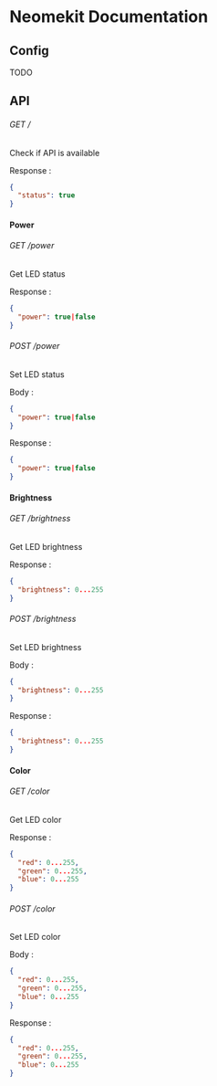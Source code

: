 # Neomekit Documentation

## Config

TODO

## API

###### GET /

Check if API is available

Response :
````json
{
  "status": true
}
````

#### Power

###### GET /power

Get LED status

Response :
````json
{
  "power": true|false
}
````

###### POST /power

Set LED status

Body :
````json
{
  "power": true|false
}
````

Response :
````json
{
  "power": true|false
}
````

#### Brightness

###### GET /brightness

Get LED brightness

Response :
````json
{
  "brightness": 0...255
}
````

###### POST /brightness

Set LED brightness

Body :
````json
{
  "brightness": 0...255
}
````

Response :
````json
{
  "brightness": 0...255
}
````

#### Color

###### GET /color

Get LED color

Response :
````json
{
  "red": 0...255,
  "green": 0...255,
  "blue": 0...255
}
````

###### POST /color

Set LED color

Body :
````json
{
  "red": 0...255,
  "green": 0...255,
  "blue": 0...255
}
````

Response :
````json
{
  "red": 0...255,
  "green": 0...255,
  "blue": 0...255
}
````
